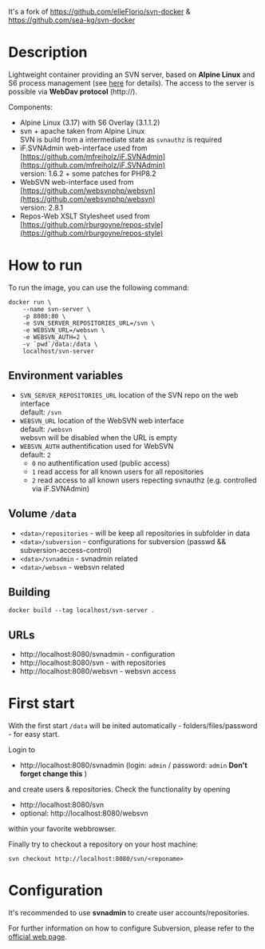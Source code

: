 It's a fork of https://github.com/elleFlorio/svn-docker & https://github.com/sea-kg/svn-docker

# Description
Lightweight container providing an SVN server, based on **Alpine Linux** and S6 process management (see [here](https://github.com/crazy-max/docker-alpine-s6) for details).
The access to the server is possible via **WebDav protocol** (http://).

Components:
- Alpine Linux (3.17) with S6 Overlay (3.1.1.2)
- svn + apache taken from Alpine Linux<br>SVN is build from a intermediate state as `svnauthz` is required
- iF.SVNAdmin web-interface used from [https://github.com/mfreiholz/iF.SVNAdmin](https://github.com/mfreiholz/iF.SVNAdmin)
<br>version: 1.6.2 + some patches for PHP8.2
- WebSVN web-interface used from [https://github.com/websvnphp/websvn](https://github.com/websvnphp/websvn)<br>version: 2.8.1
- Repos-Web XSLT Stylesheet used from [https://github.com/rburgoyne/repos-style](https://github.com/rburgoyne/repos-style)


# How to run
To run the image, you can use the following command:
```
docker run \
    --name svn-server \
    -p 8080:80 \
    -e SVN_SERVER_REPOSITORIES_URL=/svn \
    -e WEBSVN_URL=/websvn \
    -e WEBSVN_AUTH=2 \
    -v `pwd`/data:/data \
    localhost/svn-server
```

## Environment variables
- `SVN_SERVER_REPOSITORIES_URL` location of the SVN repo on the web interface<br>default: `/svn`
- `WEBSVN_URL` location of the WebSVN web interface<br>default: `/websvn`<br>websvn will be disabled when the URL is empty
- `WEBSVN_AUTH` authentification used for WebSVN<br>default: `2`
    - `0` no authentification used (public access)
    - `1` read access for all known users for all repositories
    - `2` read access to all known users repecting svnauthz (e.g. controlled via iF.SVNAdmin)
## Volume `/data`
- `<data>/repositories` - will be keep all repositories in subfolder in data
- `<data>/subversion` - configurations for subversion (passwd && subversion-access-control)
- `<data>/svnadmin` - svnadmin related
- `<data>/websvn` - websvn related

## Building
```
docker build --tag localhost/svn-server .
```

## URLs
- http://localhost:8080/svnadmin - configuration
- http://localhost:8080/svn - with repositories
- http://localhost:8080/websvn - websvn access

# First start
With the first start `/data` will be inited automatically - folders/files/password - for easy start.

Login to
- http://localhost:8080/svnadmin (login: `admin` / password: `admin` **Don't forget change this** )

and create users & repositories. Check the functionality by opening
- http://localhost:8080/svn
- optional: http://localhost:8080/websvn

within your favorite webbrowser.

Finally try to checkout a repository on your host machine:
```
svn checkout http://localhost:8080/svn/<reponame>
```

# Configuration
It's recommended to use **svnadmin** to create user accounts/repositories.

For further information on how to configure Subversion, please refer to the [official web page](https://subversion.apache.org/).
